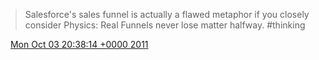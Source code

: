 > Salesforce's sales funnel is actually a flawed metaphor if you closely consider Physics: Real Funnels never lose matter halfway\. \#thinking

<img src="../../media/tweet.ico" width="12" /> [Mon Oct 03 20:38:14 +0000 2011](https://twitter.com/DromerDenker/status/120960875275370496)